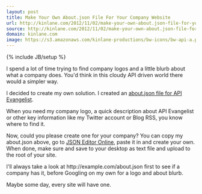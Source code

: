 ```yaml
---
layout: post
title: Make Your Own About.json File For Your Company Website
url: http://kinlane.com/2012/11/02/make-your-own-about.json-file-for-your-company-website/
source: http://kinlane.com/2012/11/02/make-your-own-about.json-file-for-your-company-website/
domain: kinlane.com
image: https://s3.amazonaws.com/kinlane-productions/bw-icons/bw-api-a.png
---
```

{% include JB/setup %}

<p>
     I spend a lot of time trying to find company logos and a little blurb about what a company does.  You'd think in this cloudy API driven world there would a simpler way.  
</p>
<p>
     I decided to create my own solution.  I created an <a href="http://www.apievangelist.com/about.json" target="_blank">about.json file for API Evangelist</a>.
</p><script src="https://gist.github.com/4003224.js?file=about.json" type="text/javascript">
</script>
<p>
     When you need my company logo, a quick description about API Evangelist or other key information like my Twitter account or Blog RSS, you know where to find it.
</p>
<p>
     Now, could you please create one for your company?  You can copy my about.json above, go to <a href="http://jsoneditoronline.org/">JSON Editor Online</a>, paste it in and create your own.  When done, make sure and save to your desktop as text file and upload to the root of your site.  
</p>
<p>
     I'll always take a look at http://example.com/about.json first to see if a company has it, before Googling on my own for a logo and about blurb.
</p>
<p>
     Maybe some day, every site will have one.
</p>